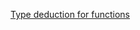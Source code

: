 [Type deduction for functions](https://www.learncpp.com/cpp-tutorial/type-deduction-for-functions/)



